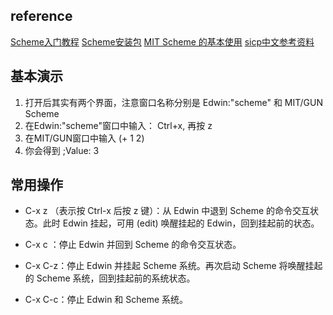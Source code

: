 ## reference
[Scheme入门教程](http://deathking.github.io/yast-cn/index.html)
[Scheme安装包](http://www.gnu.org/software/mit-scheme/)
[MIT Scheme 的基本使用](http://www.math.pku.edu.cn/teachers/qiuzy/progtech/scheme/mit_scheme.htm)
[sicp中文参考资料](http://www.math.pku.edu.cn/teachers/qiuzy/progtech/)


## 基本演示
1. 打开后其实有两个界面，注意窗口名称分别是 Edwin:"scheme" 和 MIT/GUN Scheme
2. 在Edwin:"scheme"窗口中输入： Ctrl+x, 再按 z
3. 在MIT/GUN窗口中输入 (+ 1 2)
4. 你会得到 ;Value: 3 

## 常用操作
- C-x z （表示按 Ctrl-x 后按 z 键）：从 Edwin 中退到 Scheme 的命令交互状态。此时 Edwin 挂起，可用 (edit) 唤醒挂起的 Edwin，回到挂起前的状态。
- C-x c ：停止 Edwin 并回到 Scheme 的命令交互状态。

- C-x C-z：停止 Edwin 并挂起 Scheme 系统。再次启动 Scheme 将唤醒挂起的 Scheme 系统，回到挂起前的系统状态。

- C-x C-c：停止 Edwin 和 Scheme 系统。
